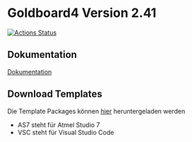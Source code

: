# Goldboard4 Version 2.41

[![Actions Status](https://github.com/teeheee/goldboard4/workflows/build/badge.svg)](https://github.com/teeheee/goldboard4/actions)

## Dokumentation

[Dokumentation](https://github.com/teeheee/goldboard4/wiki)

## Download Templates

Die Template Packages können [hier](https://github.com/teeheee/goldboard4/releases) heruntergeladen werden
* AS7 steht für Atmel Studio 7
* VSC steht für Visual Studio Code


